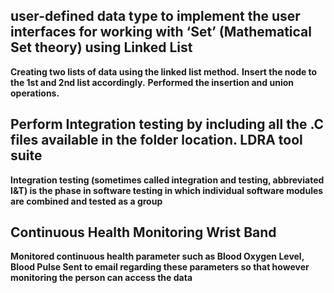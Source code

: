 ## user-defined data type to implement the user interfaces for working with ‘Set’ (Mathematical Set theory) using Linked List
**Creating two lists of data using the linked list method.**
**Insert the node to the 1st and 2nd list accordingly.**
**Performed the insertion and union operations.**


## Perform Integration testing by including all the .C files available in the folder location. LDRA tool suite
**Integration testing (sometimes called integration and testing, abbreviated I&T) is the phase in software testing in which individual software modules are combined and tested as a group**

## Continuous Health Monitoring Wrist Band
**Monitored continuous health parameter such as Blood Oxygen Level, Blood Pulse Sent to email regarding these parameters so that however monitoring the person can access the data**
